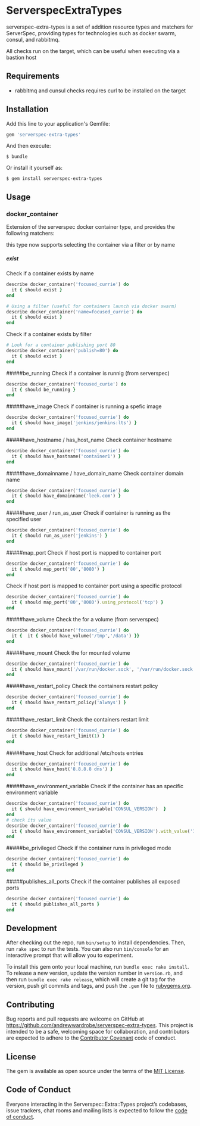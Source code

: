 # ServerspecExtraTypes

serverspec-extra-types is a set of addition resource types and matchers for ServerSpec, providing types for technologies such as 
docker swarm, consul, and rabbitmq.

All checks run on the target, which can be useful when executing via a bastion host


## Requirements
* rabbitmq and cunsul checks requires curl to be installed on the target

## Installation

Add this line to your application's Gemfile:

```ruby
gem 'serverspec-extra-types'
```

And then execute:

    $ bundle

Or install it yourself as:

    $ gem install serverspec-extra-types

## Usage

### docker_container
Extension of the serverspec docker container type, and provides the following matchers:

this type now supports selecting the container via a filter or by name
##### exist
Check if a container exists by name
```ruby
describe docker_container('focused_currie') do
  it { should exist }
end

# Using a filter (useful for containers launch via docker swarm)
describe docker_container('name=focused_currie') do
  it { should exist }
end
```
Check if a container exists by filter
```ruby
# Look for a container publishing port 80
describe docker_container('publish=80') do
  it { should exist }
end
```

#####be_running
Check if a container is runnig (from serverspec)
```ruby
describe docker_container('focused_curie') do
  it { should be_running }
end
```
#####have_image
Check if container is running a spefic image
```ruby
describe docker_container('focused_currie') do
  it { should have_image('jenkins/jenkins:lts') }
end
```
#####have_hostname / has_host_name
Check container hostname
```ruby
describe docker_container('focused_currie') do
  it { should have_hostname('container1') }
end
```
#####have_domainname / have_domain_name
Check container domain name
```ruby
describe docker_container('focused_currie') do
  it { should have_domainname('leek.com') }
end
```
#####have_user / run_as_user
Check if container is running as the specified user
```ruby
describe docker_container('focused_currie') do
  it { should run_as_user('jenkins') }
end
```

#####map_port
Check if host port is mapped to container port
```ruby
describe docker_container('focused_currie') do
  it { should map_port('80','8080') }
end
```
Check if host port is mapped to container port using a specific protocol
```ruby
describe docker_container('focused_currie') do
  it { should map_port('80','8080').using_protocol('tcp') }
end
```
#####have_volume
Check the for a volume (from serverspec)
```ruby
describe docker_container('focused_currie') do
  it {  it { should have_volume('/tmp','/data') }}
end
```
#####have_mount
Check the for mounted volume
```ruby
describe docker_container('focused_currie') do
  it { should have_mount('/var/run/docker.sock', '/var/run/docker.sock') }
end
```
#####have_restart_policy
Check the containers restart policy
```ruby
describe docker_container('focused_currie') do
  it { should have_restart_policy('always') }
end
```
#####have_restart_limit
Check the containers restart limit
```ruby
describe docker_container('focused_currie') do
  it { should have_restart_limit(1) }
end
```
#####have_host
Check for additional /etc/hosts entries
```ruby
describe docker_container('focused_currie') do
  it { should have_host('8.8.8.8 dns') }
end
```
#####have_environment_variable
Check if the container has an specific environment variable
```ruby
describe docker_container('focused_currie') do
  it { should have_environment_variable('CONSUL_VERSION')  }
end
# check its value
describe docker_container('focused_currie') do
  it { should have_environment_variable('CONSUL_VERSION').with_value('1.2.0') }
end
```

#####be_privileged
Check if the container runs in privileged mode
```ruby
describe docker_container('focused_currie') do
  it { should be_privileged }
end
```

#####publishes_all_ports
Check if the container publishes all exposed ports
```ruby
describe docker_container('focused_currie') do
  it { should publishes_all_ports }
end
```
## Development

After checking out the repo, run `bin/setup` to install dependencies. Then, run `rake spec` to run the tests. You can also run `bin/console` for an interactive prompt that will allow you to experiment.

To install this gem onto your local machine, run `bundle exec rake install`. To release a new version, update the version number in `version.rb`, and then run `bundle exec rake release`, which will create a git tag for the version, push git commits and tags, and push the `.gem` file to [rubygems.org](https://rubygems.org).

## Contributing

Bug reports and pull requests are welcome on GitHub at https://github.com/andrewwardrobe/serverspec-extra-types. This project is intended to be a safe, welcoming space for collaboration, and contributors are expected to adhere to the [Contributor Covenant](http://contributor-covenant.org) code of conduct.

## License

The gem is available as open source under the terms of the [MIT License](https://opensource.org/licenses/MIT).

## Code of Conduct

Everyone interacting in the Serverspec::Extra::Types project’s codebases, issue trackers, chat rooms and mailing lists is expected to follow the [code of conduct](https://github.com/[USERNAME]/serverspec-extra-types/blob/master/CODE_OF_CONDUCT.md).
